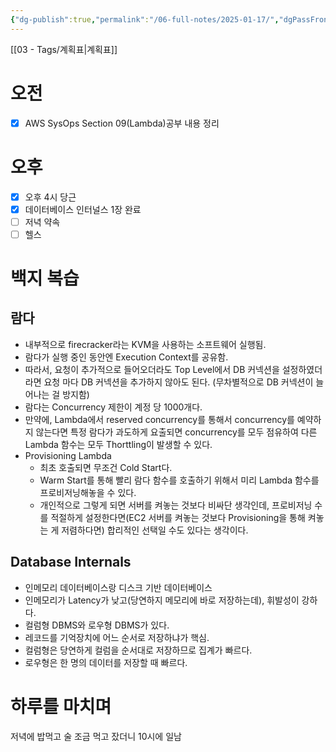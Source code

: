 ```yaml
---
{"dg-publish":true,"permalink":"/06-full-notes/2025-01-17/","dgPassFrontmatter":true}
---
```


[[03 - Tags/계획표\|계획표]]
# 오전
- [x] AWS SysOps Section 09(Lambda)공부 내용 정리 
# 오후
- [x] 오후 4시 당근
- [x] 데이터베이스 인터널스 1장 완료
- [ ] 저녁 약속
- [ ] 헬스
# 백지 복습
## 람다
- 내부적으로 firecracker라는 KVM을 사용하는 소프트웨어 실행됨.
- 람다가 실행 중인 동안엔 Execution Context를 공유함.
- 따라서, 요청이 추가적으로 들어오더라도 Top Level에서 DB 커넥션을 설정하였더라면 요청 마다 DB 커넥션을 추가하지 않아도 된다. (무차별적으로 DB 커넥션이 늘어나는 걸 방지함)
- 람다는 Concurrency 제한이 계정 당 1000개다.
- 만약에, Lambda에서 reserved concurrency를 통해서 concurrency를 예약하지 않는다면 특정 람다가 과도하게 요출되면 concurrency를 모두 점유하여 다른 Lambda 함수는 모두 Thorttling이 발생할 수 있다.
- Provisioning Lambda
	- 최초 호출되면 무조건 Cold Start다.
	- Warm Start를 통해 빨리 람다 함수를 호출하기 위해서 미리 Lambda 함수를 프로비저닝해놓을 수 있다.
	- 개인적으로 그렇게 되면 서버를 켜놓는 것보다 비싸단 생각인데, 프로비저닝 수를 적절하게 설정한다면(EC2 서버를 켜놓는 것보다 Provisioning을 통해 켜놓는 게 저렴하다면) 합리적인 선택일 수도 있다는 생각이다.
## Database Internals
- 인메모리 데이터베이스랑 디스크 기반 데이터베이스
- 인메모리가 Latency가 낮고(당연하지 메모리에 바로 저장하는데), 휘발성이 강하다.
- 컬럼형 DBMS와 로우형 DBMS가 있다.
- 레코드를 기억장치에 어느 순서로 저장하냐가 핵심.
- 컬럼형은 당연하게 컬럼을 순서대로 저장하므로 집계가 빠르다.
- 로우형은 한 명의 데이터를 저장할 때 빠르다.
# 하루를 마치며
저녁에 밥먹고 술 조금 먹고 잤더니 10시에 일남